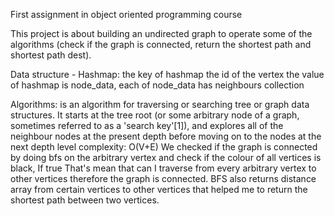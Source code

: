 First assignment in object oriented programming course

This project is about building an undirected graph to operate some of the algorithms (check if the graph is connected, return the shortest path and shortest path dest).


Data structure - Hashmap:
the key of hashmap the id of the vertex 
the value of hashmap is node_data, each of node_data has neighbours collection


Algorithms: 
 is an algorithm for traversing or searching tree or graph data structures. It starts at the tree root (or some arbitrary node of a graph, sometimes referred to as a 'search key'[1]), and explores all of the neighbour nodes at the present depth before moving on to the nodes at the next depth level complexity: O(V+E)
We checked if the graph is connected by doing bfs on the arbitrary vertex and check if the colour of all vertices is black, If true That's mean that can I traverse from every arbitrary vertex to other vertices therefore the graph is connected.
BFS also returns distance array from certain vertices  to other vertices that helped me to return the shortest path between two vertices.
